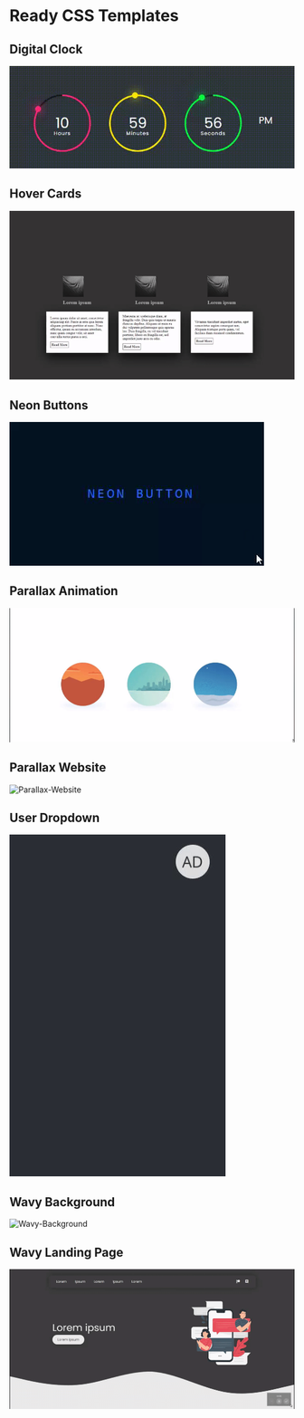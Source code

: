 # Ready CSS Templates

## Digital Clock

<img src="https://github.com/xNoJustice/css-templates/blob/c398f6414a22c568b98dc680181f3a7fdf55126e/digital-clock/digital-clock.gif" alt="Digital-Clock" />

## Hover Cards

<img src="https://github.com/xNoJustice/css-templates/blob/b0c99a5cc7cf2d56d9ca75301157f9e56470838e/hover-cards/hover-cards.gif" alt="Hover-Cards" />

## Neon Buttons

<img src="https://github.com/xNoJustice/css-templates/blob/4dfbbd25cbcbfdb73937731c0dbe9ff045425bac/neon-buttons/neon-buttons.gif" alt="Neon-Buttons" />

## Parallax Animation

<img src="https://github.com/xNoJustice/css-templates/blob/b0c99a5cc7cf2d56d9ca75301157f9e56470838e/parallax-animation/parallax-animation.gif" alt="Parallax-Animation" />

## Parallax Website

<img src="https://github.com/xNoJustice/css-templates/blob/9c67a3754ffbfed0d56e33d05b58239a55dc69a7/parallax-website/parallax-website.gif" alt="Parallax-Website" />

## User Dropdown

<img src="https://github.com/xNoJustice/css-templates/blob/b0c99a5cc7cf2d56d9ca75301157f9e56470838e/user-dropdown/user-dropdown.gif" alt="Dropdown-Animation" />

## Wavy Background 

<img src="https://github.com/xNoJustice/css-templates/blob/efda059ee532bb0f956f6339f776efa7e1aaf964/wavy-background/wavy-background.gif" alt="Wavy-Background" />

## Wavy Landing Page

<img src="https://github.com/xNoJustice/css-templates/blob/b0c99a5cc7cf2d56d9ca75301157f9e56470838e/wavy-landing-page/wavy-landing-page.gif" alt="Wavy-Landing-Page" />
